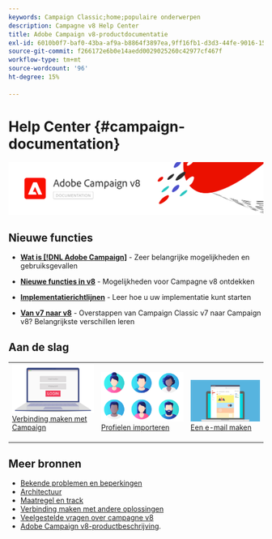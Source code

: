```yaml
---
keywords: Campaign Classic;home;populaire onderwerpen
description: Campagne v8 Help Center
title: Adobe Campaign v8-productdocumentatie
exl-id: 6010b0f7-baf0-43ba-af9a-b8864f3897ea,9ff16fb1-d3d3-44fe-9016-15abffdbc74e
source-git-commit: f266172e6b0e14aedd0029025260c42977cf467f
workflow-type: tm+mt
source-wordcount: '96'
ht-degree: 15%

---
```


# Help Center {#campaign-documentation}

![](assets/banner-documentationv8.png)

## Nieuwe functies

* **[Wat is [!DNL Adobe Campaign]](start/get-started.md)**  - Zeer belangrijke mogelijkheden en gebruiksgevallen

* **[Nieuwe functies in v8](start/whats-new.md)**  - Mogelijkheden voor Campagne v8 ontdekken

* **[Implementatierichtlijnen](start/implement.md)**   - Leer hoe u uw implementatie kunt starten

* **[Van v7 naar v8](start/capability-matrix.md)**  - Overstappen van Campaign Classic v7 naar Campaign v8? Belangrijkste verschillen leren

## Aan de slag

<table>
<tr>
  <td valign="bottom">
    <a href="start/connect.md">
      <img alt="Verbinden" src="start/assets/do-not-localize/login.jpeg"/>
    </a>
    <div>
    <a href="start/connect.md">Verbinding maken met Campaign</a>
    </div>
    <br>
  </td>

<td valign="bottom">
      <a href="start/import.md">
       <img alt="Importeren" src="start/assets/do-not-localize/profiles.jpeg" />
       </a>
    <div><a href="start/import.md">Profielen importeren</a>
    </div>
    <br>
  </td>
  <td valign="bottom">
    <a href="start/create-message.md">
      <img alt="Email" src="start/assets/do-not-localize/email-design.jpeg" />
    </a>
    <div>
    <a href="start/create-message.md">Een e-mail maken</a>
    </div>
    <br>
  </td>
</tr>
</table>

## Meer bronnen

* [Bekende problemen en beperkingen](start/known-limitations.md)
* [Architectuur](dev/architecture.md)
* [Maatregel en track](start/reporting.md)
* [Verbinding maken met andere oplossingen](connect/integration.md)
* [Veelgestelde vragen over campagne v8](start/campaign-faq.md)
* [Adobe Campaign v8-productbeschrijving](https://helpx.adobe.com/legal/product-descriptions/adobe-campaign-managed-cloud-services.html).
